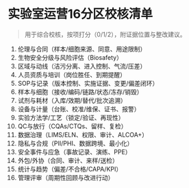 # 实验室运营16分区校核清单

> 用于综合校核，按项打分（0/1/2），附证据位置与整改建议。

1. 伦理与合同（样本/细胞来源、同意、用途限制）
2. 生物安全分级与风险评估（Biosafety）
3. 区域与动线（洁污分离、进入控制、气流/压差）
4. 人员资质与培训（岗位胜任、到期提醒）
5. SOP与记录（版本控制、实施证据、变更/偏差闭环）
6. 样本与细胞（接收/编码/链路/状态/冻存/销毁）
7. 试剂与耗材（入库/效期/替代/批次追溯）
8. 设备与计量（台账、校准/维保、证书、报警）
9. 实验方法学/工艺（锁定/验证、再现性）
10. QC与放行（CQAs/CTQs、留样、复检）
11. 数据治理（LIMS/ELN、权限、审计、ALCOA+）
12. 隐私与合规（PII/PHI、数据跨境、最小化）
13. 安全事件与应急（事故记录、演练、PPE）
14. 外包/外协（合同、审计、来样/送检）
15. 统计与趋势（偏差/不合格/CAPA/KPI）
16. 管理评审（周期性回顾与改进行动）
